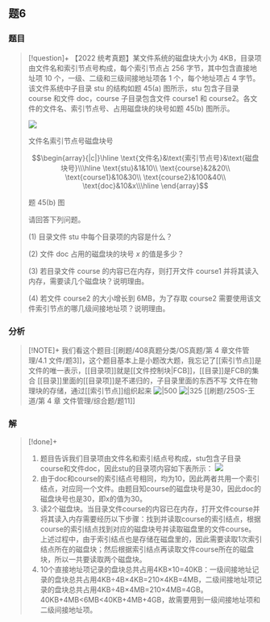 ## 题6
### 题目
> [!question]+
> 【2022 统考真题】某文件系统的磁盘块大小为 4KB，目录项由文件名和索引节点号构成，每个索引节点占 256 字节，其中包含直接地址项 10 个，一级、二级和三级间接地址项各 1 个，每个地址项占 4 字节。该文件系统中子目录 stu 的结构如题 45(a) 图所示，stu 包含子目录 course 和文件 doc，course 子目录包含文件 course1 和 course2。各文件的文件名、索引节点号、占用磁盘块的块号如题 45(b) 图所示。
> 
> ![](https://img.hwenyi.tech/202412161948970.webp)
> 
> 文件名索引节点号磁盘块号
> 
> $$\begin{array}{|c|}\hline \text{文件名}&\text{索引节点号}&\text{磁盘块号}\\\hline \text{stu}&1&10\\ \text{course}&2&20\\ \text{course1}&10&30\\ \text{course2}&100&40\\ \text{doc}&10&x\\\hline \end{array}$$
> 
> 题 45(b) 图
> 
> 请回答下列问题。
> 
> (1) 目录文件 stu 中每个目录项的内容是什么？
> 
> (2) 文件 doc 占用的磁盘块的块号 $x$ 的值是多少？
> 
> (3) 若目录文件 course 的内容已在内存，则打开文件 course1 并将其读入内存，需要读几个磁盘块？说明理由。
> 
> (4) 若文件 course2 的大小增长到 6MB，为了存取 course2 需要使用该文件索引节点的哪几级间接地址项？说明理由。
### 分析
> [!NOTE]+
> 我们看这个题目:[[刷题/408真题分类/OS真题/第 4 章文件管理/4.1 文件/题3]]，这个题目基本上是小题改大题，我忘记了[[索引节点]]是文件的唯一表示，[[目录项]]就是[[文件控制块|FCB]]，[[目录]]是FCB的集合
> [[目录]]里面的[[目录项]]是不递归的，子目录里面的东西不写
> 文件在物理块的存储，通过[[索引节点]]组织起来
> ![|500](https://img.hwenyi.tech/202412162003483.webp)
> ![|325](https://img.hwenyi.tech/202412162033782.webp)
> [[刷题/25OS-王道/第 4 章 文件管理/综合题/题11]]
### 解
> [!done]+
> 1. 题目告诉我们目录项由文件名和索引结点号构成，stu包含子目录course和文件doc，因此stu的目录项内容如下表所示：
>  ![](https://img.hwenyi.tech/202411091346445.webp)
> 2. 由于doc和course的索引结点号相同，均为10，因此两者共用一个索引结点，对应同一个文件。由题目知course的磁盘块号是30，因此doc的磁盘块号也是30，即x的值为30。
> 3. 读2个磁盘块。当目录文件course的内容已在内存，打开文件course并将其读入内存需要经历以下步骤：找到并读取course的索引结点，根据course的索引结点找到对应的磁盘块号并读取磁盘里的文件course。上述过程中，由于索引结点也是存储在磁盘里的，因此需要读取1次索引结点所在的磁盘块；然后根据索引结点再读取文件course所在的磁盘块，所以一共要读取两个磁盘块。
> 4. 10个直接地址项记录的盘块总共占用4KB×10=40KB：一级间接地址记录的盘块总共占用4KB÷4B×4KB=210×4KB=4MB，二级间接地址项记录的盘块总共占用4KB÷4B×4MB=210×4MB=4GB。40KB+4MB<6MB<40KB+4MB+4GB，故需要用到一级间接地址项和二级间接地址项。